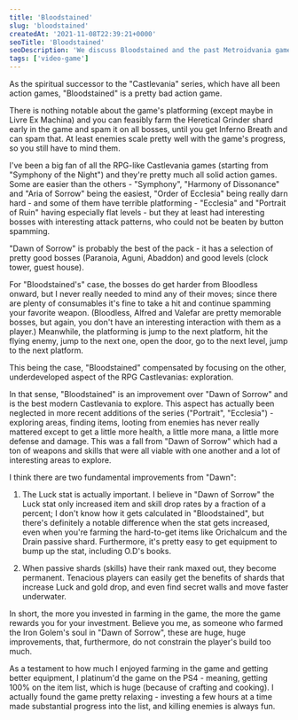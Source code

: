 ```yaml
---
title: 'Bloodstained'
slug: 'bloodstained'
createdAt: '2021-11-08T22:39:21+0000'
seoTitle: 'Bloodstained'
seoDescription: 'We discuss Bloodstained and the past Metroidvania games.'
tags: ['video-game']
---
```


As the spiritual successor to the "Castlevania" series, which have all been action games, "Bloodstained" is a pretty bad action game.

There is nothing notable about the game's platforming (except maybe in Livre Ex Machina) and you can feasibly farm the Heretical Grinder shard early in the game and spam it on all bosses, until you get Inferno Breath and can spam that. At least enemies scale pretty well with the game's progress, so you still have to mind them.

I've been a big fan of all the RPG-like Castlevania games (starting from "Symphony of the Night") and they're pretty much all solid action games. Some are easier than the others - "Symphony", "Harmony of Dissonance" and "Aria of Sorrow" being the easiest, "Order of Ecclesia" being really darn hard - and some of them have terrible platforming - "Ecclesia" and "Portrait of Ruin" having especially flat levels - but they at least had interesting bosses with interesting attack patterns, who could not be beaten by button spamming.

"Dawn of Sorrow" is probably the best of the pack - it has a selection of pretty good bosses (Paranoia, Aguni, Abaddon) and good levels (clock tower, guest house).

For "Bloodstained's" case, the bosses do get harder from Bloodless onward, but I never really needed to mind any of their moves; since there are plenty of consumables it's fine to take a hit and continue spamming your favorite weapon. (Bloodless, Alfred and Valefar are pretty memorable bosses, but again, you don't have an interesting interaction with them as a player.) Meanwhile, the platforming is jump to the next platform, hit the flying enemy, jump to the next one, open the door, go to the next level, jump to the next platform.

This being the case, "Bloodstained" compensated by focusing on the other, underdeveloped aspect of the RPG Castlevanias: exploration.

In that sense, "Bloodstained" is an improvement over "Dawn of Sorrow" and is the best modern Castlevania to explore. This aspect has actually been neglected in more recent additions of the series ("Portrait", "Ecclesia") - exploring areas, finding items, looting from enemies has never really mattered except to get a little more health, a little more mana, a little more defense and damage. This was a fall from "Dawn of Sorrow" which had a ton of weapons and skills that were all viable with one another and a lot of interesting areas to explore.

I think there are two fundamental improvements from "Dawn":

1. The Luck stat is actually important. I believe in "Dawn of Sorrow" the Luck stat only increased item and skill drop rates by a fraction of a percent; I don't know how it gets calculated in "Bloodstained", but there's definitely a notable difference when the stat gets increased, even when you're farming the hard-to-get items like Orichalcum and the Drain passive shard. Furthermore, it's pretty easy to get equipment to bump up the stat, including O.D's books.

2. When passive shards (skills) have their rank maxed out, they become permanent. Tenacious players can easily get the benefits of shards that increase Luck and gold drop, and even find secret walls and move faster underwater.

In short, the more you invested in farming in the game, the more the game rewards you for your investment. Believe you me, as someone who farmed the Iron Golem's soul in "Dawn of Sorrow", these are huge, huge improvements, that, furthermore, do not constrain the player's build too much.

As a testament to how much I enjoyed farming in the game and getting better equipment, I platinum'd the game on the PS4 - meaning, getting 100% on the item list, which is huge (because of crafting and cooking). I actually found the game pretty relaxing - investing a few hours at a time made substantial progress into the list, and killing enemies is always fun.
